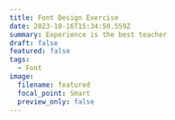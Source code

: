 ```yaml
---
title: Font Design Exercise
date: 2023-10-16T15:34:50.559Z
summary: Experience is the best teacher
draft: false
featured: false
tags:
  - Font
image:
  filename: featured
  focal_point: Smart
  preview_only: false
---
```

